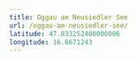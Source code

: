 ```yaml
---
title: Oggau am Neusiedler See
url: /oggau-am-neusiedler-see/
latitude: 47.833252400000006
longitude: 16.6671243
---
```

